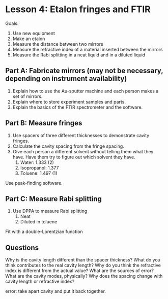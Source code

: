 # Lesson 4: Etalon fringes and FTIR

Goals:
1. Use new equipment
2. Make an etalon
3. Measure the distance between two mirrors
4. Measure the refractive index of a material inserted between the mirrors
5. Measure the Rabi splitting in a neat liquid and in a diluted liquid


## Part A: Fabricate mirrors (may not be necessary, depending on instrument availability)

1. Explain how to use the Au-sputter machine and each person makes a set of mirrors.
2. Explain where to store experiment samples and parts.
3. Explain the basics of the FTIR spectrometer and the software.


## Part B: Measure fringes

1. Use spacers of three different thicknesses to demonstrate cavity fringes.
2. Calculate the cavity spacing from the fringe spacing.
3. Give each person a different solvent without telling them what they have. Have them try to figure out which solvent they have.
    1. Water: 1.333 (2)
    2. Isopropanol: 1.377
    3. Toluene: 1.497 (1)

Use peak-finding software.


## Part C: Measure Rabi splitting

1. Use DPPA to measure Rabi splitting
    1. Neat
    2. Diluted in toluene

Fit with a double-Lorentzian function


## Questions

Why is the cavity length different than the spacer thickness?
What do you think contributes to the real cavity length?
Why do you think the refractive index is different from the actual value?
What are the sources of error?
What are the cavity modes, physically?
Why does the spacing change with cavity length or refractive index?

error: take apart cavity and put it back together.